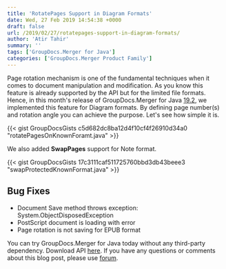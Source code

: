 ```yaml
---
title: 'RotatePages Support in Diagram Formats'
date: Wed, 27 Feb 2019 14:54:38 +0000
draft: false
url: /2019/02/27/rotatepages-support-in-diagram-formats/
author: 'Atir Tahir'
summary: ''
tags: ['GroupDocs.Merger for Java']
categories: ['GroupDocs.Merger Product Family']
---
```


Page rotation mechanism is one of the fundamental techniques when it comes to document manipulation and modification. As you know this feature is already supported by the API but for the limited file formats. Hence, in this month's release of GroupDocs.Merger for Java [19.2](https://docs.groupdocs.com/display/mergerjava/GroupDocs.Merger+for+Java+19.2+Release+Notes), we implemented this feature for Diagram formats. By defining page number(s) and rotation angle you can achieve the purpose. Let's see how simple it is.

{{< gist GroupDocsGists c5d682dc8ba12d4f10cf4f26910d34a0 "rotatePagesOnKnownForamt.java" >}}

We also added **SwapPages** support for Note format.

{{< gist GroupDocsGists 17c3111caf511725760bbd3db43beee3 "swapProtectedKnownFormat.java" >}}

## Bug Fixes

*   Document Save method throws exception: System.ObjectDisposedException
*   PostScript document is loading with error
*   Page rotation is not saving for EPUB format

You can try GroupDocs.Merger for Java today without any third-party dependency. Download API [here](https://downloads.groupdocs.com/merger/java). If you have any questions or comments about this blog post, please use [forum](https://forum.groupdocs.com/c/merger).





